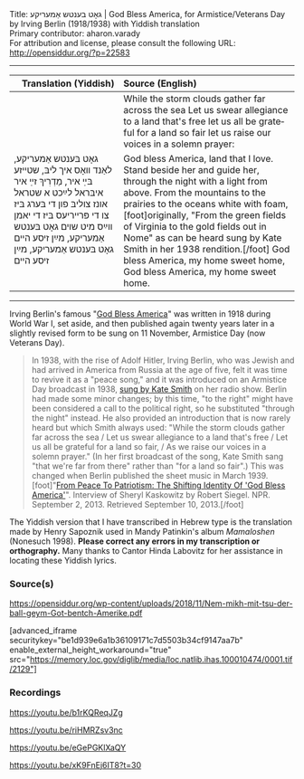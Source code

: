 <html>
<head></head>
<body>
Title: גאָט בענטש אַמעריקע | God Bless America, for Armistice/Veterans Day by Irving Berlin (1918/1938) with Yiddish translation<br />
Primary contributor: aharon.varady<br />
For attribution and license, please consult the following URL: <a href="http://opensiddur.org/?p=22583">http://opensiddur.org/?p=22583</a>
<p />
<hr />

<table style="margin-left: auto;margin-right: auto;" class="draggable">
<thead><tr><th id="x" style="text-align: right;">Translation (Yiddish)</th><th style="text-align: left;">Source (English)</th></tr></thead>
<tbody>
<tr><td style="vertical-align:top;">
<div class="liturgy" lang="he">

</span></div></td>
 
<td style="vertical-align:top;">
<div class="english" lang="en">
<span class="instruction">While the storm clouds gather far across the sea
Let us swear allegiance to a land that's free
let us all be grateful for a land so fair
let us raise our voices in a solemn prayer:</span>
</div></td></tr>


<tr><td style="vertical-align:top;">
<div class="yiddish" lang="yi">
גאָט בּענטש אַמעריקע, 
לאַנד װאָס איך ליבּ, 
שטײזע בּײַ איר, 
מַדְרִיךְ זײַ איר
איבּראל לײַכט א שטראל אונז צוליבּ
פון די בּערג בּיז
צו די פּרײריעס
בּיז די יאמן װײַס מיט שױם
גאָט בּענטש אַמעריקע,
מײַן זיסע הײם
גאָט בּענטש אַמעריקע,
מײַן זיסע הײם
</span></div></td>
 
<td style="vertical-align:top;">
<div class="english" lang="en">
God bless America, 
land that I love.
Stand beside her 
and guide her,
through the night with a light from above.
From the mountains
to the prairies
to the oceans white with foam,[foot]originally, "From the green fields of Virginia to the gold fields out in Nome" as can be heard sung by Kate Smith in her 1938 rendition.[/foot]
God bless America, 
my home sweet home,
God bless America,
my home sweet home.
</div></td></tr>
</tbody></table>

<hr />

Irving Berlin's famous "<a href="https://en.wikipedia.org/wiki/God_Bless_America">God Bless America</a>" was written in 1918 during World War I, set aside, and then published again twenty years later in a slightly revised form to be sung on 11 November, Armistice Day (now Veterans Day). 

<blockquote>In 1938, with the rise of Adolf Hitler, Irving Berlin, who was Jewish and had arrived in America from Russia at the age of five, felt it was time to revive it as a "peace song," and it was introduced on an Armistice Day broadcast in 1938, <a href="https://katesmith.org/gba.html">sung by Kate Smith</a> on her radio show. Berlin had made some minor changes; by this time, "to the right" might have been considered a call to the political right, so he substituted "through the night" instead. He also provided an introduction that is now rarely heard but which Smith always used: "While the storm clouds gather far across the sea / Let us swear allegiance to a land that's free / Let us all be grateful for a land so fair, / As we raise our voices in a solemn prayer." (In her first broadcast of the song, Kate Smith sang "that we're far from there" rather than "for a land so fair".) This was changed when Berlin published the sheet music in March 1939.[foot]"<a href="https://www.npr.org/2013/09/02/216877219/from-peace-to-patriotism-the-shifting-identity-of-god-bless-america">From Peace To Patriotism: The Shifting Identity Of 'God Bless America'</a>". Interview of Sheryl Kaskowitz by Robert Siegel. NPR. September 2, 2013. Retrieved September 10, 2013.[/foot]</blockquote>

The Yiddish version that I have transcribed in Hebrew type is the translation made by Henry Sapoznik used in Mandy Patinkin's album <em>Mamaloshen</em> (Nonesuch 1998). <strong>Please correct any errors in my transcription or orthography.</strong> Many thanks to Cantor Hinda Labovitz for her assistance in locating these Yiddish lyrics.

<h3>Source(s)</h3>

https://opensiddur.org/wp-content/uploads/2018/11/Nem-mikh-mit-tsu-der-ball-geym-Got-bentch-Amerike.pdf

[advanced_iframe securitykey="be1d939e6a1b36109171c7d5503b34cf9147aa7b" enable_external_height_workaround="true" src="https://memory.loc.gov/diglib/media/loc.natlib.ihas.100010474/0001.tif/2129"]

<h3>Recordings</h3>

https://youtu.be/b1rKQReqJZg

https://youtu.be/riHMRZsv3nc

https://youtu.be/eGePGKlXaQY

https://youtu.be/xK9FnEj6IT8?t=30

&nbsp;


</body>
</html>
